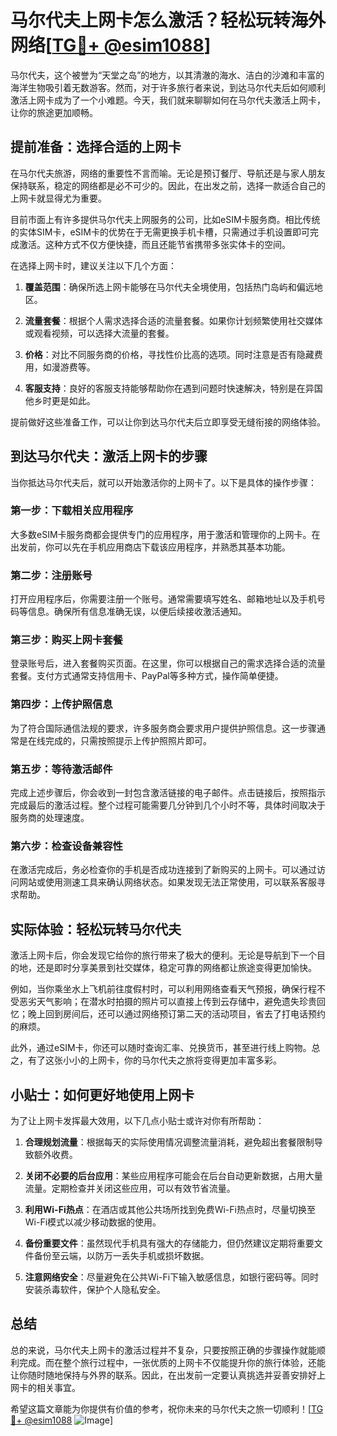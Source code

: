 # 马尔代夫上网卡怎么激活？轻松玩转海外网络[[TG💪+ @esim1088](https://t.me/s/esim1088)]

马尔代夫，这个被誉为“天堂之岛”的地方，以其清澈的海水、洁白的沙滩和丰富的海洋生物吸引着无数游客。然而，对于许多旅行者来说，到达马尔代夫后如何顺利激活上网卡成为了一个小难题。今天，我们就来聊聊如何在马尔代夫激活上网卡，让你的旅途更加顺畅。

## 提前准备：选择合适的上网卡

在马尔代夫旅游，网络的重要性不言而喻。无论是预订餐厅、导航还是与家人朋友保持联系，稳定的网络都是必不可少的。因此，在出发之前，选择一款适合自己的上网卡就显得尤为重要。

目前市面上有许多提供马尔代夫上网服务的公司，比如eSIM卡服务商。相比传统的实体SIM卡，eSIM卡的优势在于无需更换手机卡槽，只需通过手机设置即可完成激活。这种方式不仅方便快捷，而且还能节省携带多张实体卡的空间。

在选择上网卡时，建议关注以下几个方面：

1. **覆盖范围**：确保所选上网卡能够在马尔代夫全境使用，包括热门岛屿和偏远地区。
   
2. **流量套餐**：根据个人需求选择合适的流量套餐。如果你计划频繁使用社交媒体或观看视频，可以选择大流量的套餐。
   
3. **价格**：对比不同服务商的价格，寻找性价比高的选项。同时注意是否有隐藏费用，如漫游费等。

4. **客服支持**：良好的客服支持能够帮助你在遇到问题时快速解决，特别是在异国他乡时更是如此。

提前做好这些准备工作，可以让你到达马尔代夫后立即享受无缝衔接的网络体验。

## 到达马尔代夫：激活上网卡的步骤

当你抵达马尔代夫后，就可以开始激活你的上网卡了。以下是具体的操作步骤：

### 第一步：下载相关应用程序

大多数eSIM卡服务商都会提供专门的应用程序，用于激活和管理你的上网卡。在出发前，你可以先在手机应用商店下载该应用程序，并熟悉其基本功能。

### 第二步：注册账号

打开应用程序后，你需要注册一个账号。通常需要填写姓名、邮箱地址以及手机号码等信息。确保所有信息准确无误，以便后续接收激活通知。

### 第三步：购买上网卡套餐

登录账号后，进入套餐购买页面。在这里，你可以根据自己的需求选择合适的流量套餐。支付方式通常支持信用卡、PayPal等多种方式，操作简单便捷。

### 第四步：上传护照信息

为了符合国际通信法规的要求，许多服务商会要求用户提供护照信息。这一步骤通常是在线完成的，只需按照提示上传护照照片即可。

### 第五步：等待激活邮件

完成上述步骤后，你会收到一封包含激活链接的电子邮件。点击链接后，按照指示完成最后的激活过程。整个过程可能需要几分钟到几个小时不等，具体时间取决于服务商的处理速度。

### 第六步：检查设备兼容性

在激活完成后，务必检查你的手机是否成功连接到了新购买的上网卡。可以通过访问网站或使用测速工具来确认网络状态。如果发现无法正常使用，可以联系客服寻求帮助。

## 实际体验：轻松玩转马尔代夫

激活上网卡后，你会发现它给你的旅行带来了极大的便利。无论是导航到下一个目的地，还是即时分享美景到社交媒体，稳定可靠的网络都让旅途变得更加愉快。

例如，当你乘坐水上飞机前往度假村时，可以利用网络查看天气预报，确保行程不受恶劣天气影响；在潜水时拍摄的照片可以直接上传到云存储中，避免遗失珍贵回忆；晚上回到房间后，还可以通过网络预订第二天的活动项目，省去了打电话预约的麻烦。

此外，通过eSIM卡，你还可以随时查询汇率、兑换货币，甚至进行线上购物。总之，有了这张小小的上网卡，你的马尔代夫之旅将变得更加丰富多彩。

## 小贴士：如何更好地使用上网卡

为了让上网卡发挥最大效用，以下几点小贴士或许对你有所帮助：

1. **合理规划流量**：根据每天的实际使用情况调整流量消耗，避免超出套餐限制导致额外收费。
   
2. **关闭不必要的后台应用**：某些应用程序可能会在后台自动更新数据，占用大量流量。定期检查并关闭这些应用，可以有效节省流量。

3. **利用Wi-Fi热点**：在酒店或其他公共场所找到免费Wi-Fi热点时，尽量切换至Wi-Fi模式以减少移动数据的使用。

4. **备份重要文件**：虽然现代手机具有强大的存储能力，但仍然建议定期将重要文件备份至云端，以防万一丢失手机或损坏数据。

5. **注意网络安全**：尽量避免在公共Wi-Fi下输入敏感信息，如银行密码等。同时安装杀毒软件，保护个人隐私安全。

## 总结

总的来说，马尔代夫上网卡的激活过程并不复杂，只要按照正确的步骤操作就能顺利完成。而在整个旅行过程中，一张优质的上网卡不仅能提升你的旅行体验，还能让你随时随地保持与外界的联系。因此，在出发前一定要认真挑选并妥善安排好上网卡的相关事宜。

希望这篇文章能为你提供有价值的参考，祝你未来的马尔代夫之旅一切顺利！[[TG💪+ @esim1088](https://t.me/s/esim1088) ![Image](https://i.postimg.cc/4NQfJmqS/Snipaste-2025-05-13-00-14-12.png)]